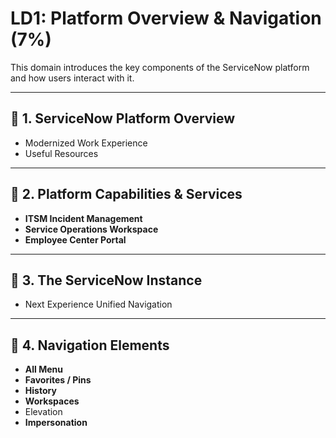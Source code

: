# LD1: Platform Overview & Navigation (7%)

This domain introduces the key components of the ServiceNow platform and how users interact with it.

---

## 🔹 1. ServiceNow Platform Overview

- Modernized Work Experience  
- Useful Resources  

---

## 🔹 2. Platform Capabilities & Services

- **ITSM Incident Management**  
- **Service Operations Workspace**  
- **Employee Center Portal**  

---

## 🔹 3. The ServiceNow Instance

- Next Experience Unified Navigation  

---

## 🔹 4. Navigation Elements

- **All Menu**  
- **Favorites / Pins**  
- **History**  
- **Workspaces**  
- Elevation  
- **Impersonation**
